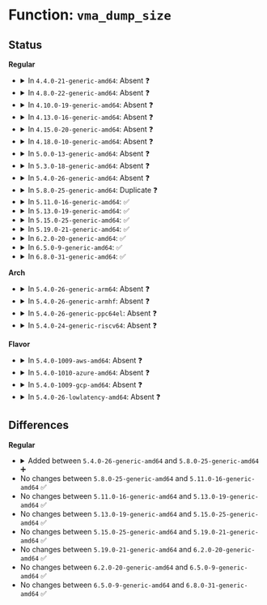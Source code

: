 # Function: <code>vma_dump_size</code>

## Status
<b>Regular</b>
<ul>
<li>
<details>
<summary>In <code>4.4.0-21-generic-amd64</code>: Absent ❓</summary>

```json
{
  "name": "vma_dump_size",
  "collision_type": "Static Duplication",
  "inline_type": "Full",
  "funcs": [
    {
      "addr": 18446744071581372545,
      "name": "vma_dump_size",
      "external": false,
      "loc": "fs/binfmt_elf.c:1228",
      "file": "fs/binfmt_elf.c",
      "inline": "not declared, inlined",
      "caller_inline": [
        "fs/binfmt_elf.c:elf_core_dump"
      ],
      "caller_func": []
    },
    {
      "addr": 18446744071581384106,
      "name": "vma_dump_size",
      "external": false,
      "loc": "fs/binfmt_elf.c:1228",
      "file": "fs/compat_binfmt_elf.c",
      "inline": "not declared, inlined",
      "caller_inline": [
        "fs/compat_binfmt_elf.c:elf_core_dump"
      ],
      "caller_func": []
    }
  ],
  "symbols": []
}
```
</details>
</li>
<li>
<details>
<summary>In <code>4.8.0-22-generic-amd64</code>: Absent ❓</summary>

```json
{
  "name": "vma_dump_size",
  "collision_type": "Static Duplication",
  "inline_type": "Full",
  "funcs": [
    {
      "addr": 18446744071581553388,
      "name": "vma_dump_size",
      "external": false,
      "loc": "fs/binfmt_elf.c:1236",
      "file": "fs/binfmt_elf.c",
      "inline": "not declared, inlined",
      "caller_inline": [
        "fs/binfmt_elf.c:elf_core_dump"
      ],
      "caller_func": []
    },
    {
      "addr": 18446744071581564745,
      "name": "vma_dump_size",
      "external": false,
      "loc": "fs/binfmt_elf.c:1236",
      "file": "fs/compat_binfmt_elf.c",
      "inline": "not declared, inlined",
      "caller_inline": [
        "fs/compat_binfmt_elf.c:elf_core_dump"
      ],
      "caller_func": []
    }
  ],
  "symbols": []
}
```
</details>
</li>
<li>
<details>
<summary>In <code>4.10.0-19-generic-amd64</code>: Absent ❓</summary>

```json
{
  "name": "vma_dump_size",
  "collision_type": "Static Duplication",
  "inline_type": "Full",
  "funcs": [
    {
      "addr": 18446744071581638536,
      "name": "vma_dump_size",
      "external": false,
      "loc": "fs/binfmt_elf.c:1236",
      "file": "fs/binfmt_elf.c",
      "inline": "not declared, inlined",
      "caller_inline": [
        "fs/binfmt_elf.c:elf_core_dump"
      ],
      "caller_func": []
    },
    {
      "addr": 18446744071581649434,
      "name": "vma_dump_size",
      "external": false,
      "loc": "fs/binfmt_elf.c:1236",
      "file": "fs/compat_binfmt_elf.c",
      "inline": "not declared, inlined",
      "caller_inline": [
        "fs/compat_binfmt_elf.c:elf_core_dump"
      ],
      "caller_func": []
    }
  ],
  "symbols": []
}
```
</details>
</li>
<li>
<details>
<summary>In <code>4.13.0-16-generic-amd64</code>: Absent ❓</summary>

```json
{
  "name": "vma_dump_size",
  "collision_type": "Static Duplication",
  "inline_type": "Full",
  "funcs": [
    {
      "addr": 18446744071581690139,
      "name": "vma_dump_size",
      "external": false,
      "loc": "fs/binfmt_elf.c:1294",
      "file": "fs/binfmt_elf.c",
      "inline": "not declared, inlined",
      "caller_inline": [
        "fs/binfmt_elf.c:elf_core_dump"
      ],
      "caller_func": []
    },
    {
      "addr": 18446744071581702669,
      "name": "vma_dump_size",
      "external": false,
      "loc": "fs/binfmt_elf.c:1294",
      "file": "fs/compat_binfmt_elf.c",
      "inline": "not declared, inlined",
      "caller_inline": [
        "fs/compat_binfmt_elf.c:elf_core_dump"
      ],
      "caller_func": []
    }
  ],
  "symbols": []
}
```
</details>
</li>
<li>
<details>
<summary>In <code>4.15.0-20-generic-amd64</code>: Absent ❓</summary>

```json
{
  "name": "vma_dump_size",
  "collision_type": "Static Duplication",
  "inline_type": "Full",
  "funcs": [
    {
      "addr": 18446744071581835809,
      "name": "vma_dump_size",
      "external": false,
      "loc": "fs/binfmt_elf.c:1308",
      "file": "fs/binfmt_elf.c",
      "inline": "not declared, inlined",
      "caller_inline": [
        "fs/binfmt_elf.c:elf_core_dump"
      ],
      "caller_func": []
    },
    {
      "addr": 18446744071581848406,
      "name": "vma_dump_size",
      "external": false,
      "loc": "fs/binfmt_elf.c:1308",
      "file": "fs/compat_binfmt_elf.c",
      "inline": "not declared, inlined",
      "caller_inline": [
        "fs/compat_binfmt_elf.c:elf_core_dump"
      ],
      "caller_func": []
    }
  ],
  "symbols": []
}
```
</details>
</li>
<li>
<details>
<summary>In <code>4.18.0-10-generic-amd64</code>: Absent ❓</summary>

```json
{
  "name": "vma_dump_size",
  "collision_type": "Static Duplication",
  "inline_type": "Full",
  "funcs": [
    {
      "addr": 18446744071582015128,
      "name": "vma_dump_size",
      "external": false,
      "loc": "fs/binfmt_elf.c:1320",
      "file": "fs/binfmt_elf.c",
      "inline": "not declared, inlined",
      "caller_inline": [
        "fs/binfmt_elf.c:elf_core_dump"
      ],
      "caller_func": []
    },
    {
      "addr": 18446744071582029884,
      "name": "vma_dump_size",
      "external": false,
      "loc": "fs/binfmt_elf.c:1320",
      "file": "fs/compat_binfmt_elf.c",
      "inline": "not declared, inlined",
      "caller_inline": [
        "fs/compat_binfmt_elf.c:elf_core_dump"
      ],
      "caller_func": []
    }
  ],
  "symbols": []
}
```
</details>
</li>
<li>
<details>
<summary>In <code>5.0.0-13-generic-amd64</code>: Absent ❓</summary>

```json
{
  "name": "vma_dump_size",
  "collision_type": "Static Duplication",
  "inline_type": "Full",
  "funcs": [
    {
      "addr": 18446744071582103080,
      "name": "vma_dump_size",
      "external": false,
      "loc": "fs/binfmt_elf.c:1320",
      "file": "fs/binfmt_elf.c",
      "inline": "not declared, inlined",
      "caller_inline": [
        "fs/binfmt_elf.c:elf_core_dump"
      ],
      "caller_func": []
    },
    {
      "addr": 18446744071582117948,
      "name": "vma_dump_size",
      "external": false,
      "loc": "fs/binfmt_elf.c:1320",
      "file": "fs/compat_binfmt_elf.c",
      "inline": "not declared, inlined",
      "caller_inline": [
        "fs/compat_binfmt_elf.c:elf_core_dump"
      ],
      "caller_func": []
    }
  ],
  "symbols": []
}
```
</details>
</li>
<li>
<details>
<summary>In <code>5.3.0-18-generic-amd64</code>: Absent ❓</summary>

```json
{
  "name": "vma_dump_size",
  "collision_type": "Static Duplication",
  "inline_type": "Full",
  "funcs": [
    {
      "addr": 18446744071582265078,
      "name": "vma_dump_size",
      "external": false,
      "loc": "fs/binfmt_elf.c:1327",
      "file": "fs/binfmt_elf.c",
      "inline": "not declared, inlined",
      "caller_inline": [
        "fs/binfmt_elf.c:elf_core_dump"
      ],
      "caller_func": []
    },
    {
      "addr": 18446744071582279820,
      "name": "vma_dump_size",
      "external": false,
      "loc": "fs/binfmt_elf.c:1327",
      "file": "fs/compat_binfmt_elf.c",
      "inline": "not declared, inlined",
      "caller_inline": [
        "fs/compat_binfmt_elf.c:elf_core_dump"
      ],
      "caller_func": []
    }
  ],
  "symbols": []
}
```
</details>
</li>
<li>
<details>
<summary>In <code>5.4.0-26-generic-amd64</code>: Absent ❓</summary>

```json
{
  "name": "vma_dump_size",
  "collision_type": "Static Duplication",
  "inline_type": "Full",
  "funcs": [
    {
      "addr": 18446744071582364468,
      "name": "vma_dump_size",
      "external": false,
      "loc": "fs/binfmt_elf.c:1301",
      "file": "fs/binfmt_elf.c",
      "inline": "not declared, inlined",
      "caller_inline": [
        "fs/binfmt_elf.c:elf_core_dump"
      ],
      "caller_func": []
    },
    {
      "addr": 18446744071582378906,
      "name": "vma_dump_size",
      "external": false,
      "loc": "fs/binfmt_elf.c:1301",
      "file": "fs/compat_binfmt_elf.c",
      "inline": "not declared, inlined",
      "caller_inline": [
        "fs/compat_binfmt_elf.c:elf_core_dump"
      ],
      "caller_func": []
    }
  ],
  "symbols": []
}
```
</details>
</li>
<li>
<details>
<summary>In <code>5.8.0-25-generic-amd64</code>: Duplicate ❓</summary>

```c
long unsigned int vma_dump_size(struct vm_area_struct * vma, long unsigned int mm_flags)
```

```json
{
  "name": "vma_dump_size",
  "collision_type": "Static Duplication",
  "inline_type": "No",
  "funcs": [
    {
      "addr": 18446744071582641296,
      "name": "vma_dump_size",
      "external": false,
      "loc": "fs/binfmt_elf.c:1426",
      "file": "fs/binfmt_elf.c",
      "inline": "seen, unknown",
      "caller_inline": [],
      "caller_func": [
        "fs/binfmt_elf.c:elf_core_dump"
      ]
    },
    {
      "addr": 18446744071582653856,
      "name": "vma_dump_size",
      "external": false,
      "loc": "fs/binfmt_elf.c:1426",
      "file": "fs/compat_binfmt_elf.c",
      "inline": "seen, unknown",
      "caller_inline": [],
      "caller_func": [
        "fs/compat_binfmt_elf.c:elf_core_dump"
      ]
    }
  ],
  "symbols": [
    {
      "addr": 18446744071582641296,
      "name": "vma_dump_size",
      "section": ".text",
      "bind": "STB_LOCAL",
      "size": 387
    },
    {
      "addr": 18446744071582653856,
      "name": "vma_dump_size",
      "section": ".text",
      "bind": "STB_LOCAL",
      "size": 387
    }
  ]
}
```
</details>
</li>
<li>
<details>
<summary>In <code>5.11.0-16-generic-amd64</code>: ✅</summary>

```c
long unsigned int vma_dump_size(struct vm_area_struct * vma, long unsigned int mm_flags)
```

```json
{
  "name": "vma_dump_size",
  "collision_type": "Unique Static",
  "inline_type": "No",
  "funcs": [
    {
      "addr": 18446744071582744048,
      "name": "vma_dump_size",
      "external": false,
      "loc": "fs/coredump.c:973",
      "file": "fs/coredump.c",
      "inline": "seen, unknown",
      "caller_inline": [],
      "caller_func": [
        "fs/coredump.c:dump_vma_snapshot"
      ]
    }
  ],
  "symbols": [
    {
      "addr": 18446744071582744048,
      "name": "vma_dump_size",
      "section": ".text",
      "bind": "STB_LOCAL",
      "size": 367
    }
  ]
}
```
</details>
</li>
<li>
<details>
<summary>In <code>5.13.0-19-generic-amd64</code>: ✅</summary>

```c
long unsigned int vma_dump_size(struct vm_area_struct * vma, long unsigned int mm_flags)
```

```json
{
  "name": "vma_dump_size",
  "collision_type": "Unique Static",
  "inline_type": "No",
  "funcs": [
    {
      "addr": 18446744071582772976,
      "name": "vma_dump_size",
      "external": false,
      "loc": "fs/coredump.c:991",
      "file": "fs/coredump.c",
      "inline": "seen, unknown",
      "caller_inline": [],
      "caller_func": [
        "fs/coredump.c:dump_vma_snapshot"
      ]
    }
  ],
  "symbols": [
    {
      "addr": 18446744071582772976,
      "name": "vma_dump_size",
      "section": ".text",
      "bind": "STB_LOCAL",
      "size": 367
    }
  ]
}
```
</details>
</li>
<li>
<details>
<summary>In <code>5.15.0-25-generic-amd64</code>: ✅</summary>

```c
long unsigned int vma_dump_size(struct vm_area_struct * vma, long unsigned int mm_flags)
```

```json
{
  "name": "vma_dump_size",
  "collision_type": "Unique Static",
  "inline_type": "No",
  "funcs": [
    {
      "addr": 18446744071583100192,
      "name": "vma_dump_size",
      "external": false,
      "loc": "fs/coredump.c:998",
      "file": "fs/coredump.c",
      "inline": "seen, unknown",
      "caller_inline": [],
      "caller_func": [
        "fs/coredump.c:dump_vma_snapshot"
      ]
    }
  ],
  "symbols": [
    {
      "addr": 18446744071583100192,
      "name": "vma_dump_size",
      "section": ".text",
      "bind": "STB_LOCAL",
      "size": 367
    }
  ]
}
```
</details>
</li>
<li>
<details>
<summary>In <code>5.19.0-21-generic-amd64</code>: ✅</summary>

```c
long unsigned int vma_dump_size(struct vm_area_struct * vma, long unsigned int mm_flags)
```

```json
{
  "name": "vma_dump_size",
  "collision_type": "Unique Static",
  "inline_type": "No",
  "funcs": [
    {
      "addr": 18446744071583581216,
      "name": "vma_dump_size",
      "external": false,
      "loc": "fs/coredump.c:996",
      "file": "fs/coredump.c",
      "inline": "seen, unknown",
      "caller_inline": [],
      "caller_func": [
        "fs/coredump.c:dump_vma_snapshot"
      ]
    }
  ],
  "symbols": [
    {
      "addr": 18446744071583581216,
      "name": "vma_dump_size",
      "section": ".text",
      "bind": "STB_LOCAL",
      "size": 401
    }
  ]
}
```
</details>
</li>
<li>
<details>
<summary>In <code>6.2.0-20-generic-amd64</code>: ✅</summary>

```c
long unsigned int vma_dump_size(struct vm_area_struct * vma, long unsigned int mm_flags)
```

```json
{
  "name": "vma_dump_size",
  "collision_type": "Unique Static",
  "inline_type": "No",
  "funcs": [
    {
      "addr": 18446744071584184592,
      "name": "vma_dump_size",
      "external": false,
      "loc": "fs/coredump.c:1031",
      "file": "fs/coredump.c",
      "inline": "seen, unknown",
      "caller_inline": [],
      "caller_func": [
        "fs/coredump.c:dump_vma_snapshot"
      ]
    }
  ],
  "symbols": [
    {
      "addr": 18446744071584184592,
      "name": "vma_dump_size",
      "section": ".text",
      "bind": "STB_LOCAL",
      "size": 382
    }
  ]
}
```
</details>
</li>
<li>
<details>
<summary>In <code>6.5.0-9-generic-amd64</code>: ✅</summary>

```c
long unsigned int vma_dump_size(struct vm_area_struct * vma, long unsigned int mm_flags)
```

```json
{
  "name": "vma_dump_size",
  "collision_type": "Unique Static",
  "inline_type": "No",
  "funcs": [
    {
      "addr": 18446744071584412128,
      "name": "vma_dump_size",
      "external": false,
      "loc": "fs/coredump.c:1031",
      "file": "fs/coredump.c",
      "inline": "seen, unknown",
      "caller_inline": [],
      "caller_func": [
        "fs/coredump.c:dump_vma_snapshot"
      ]
    }
  ],
  "symbols": [
    {
      "addr": 18446744071584412128,
      "name": "vma_dump_size",
      "section": ".text",
      "bind": "STB_LOCAL",
      "size": 401
    }
  ]
}
```
</details>
</li>
<li>
<details>
<summary>In <code>6.8.0-31-generic-amd64</code>: ✅</summary>

```c
long unsigned int vma_dump_size(struct vm_area_struct * vma, long unsigned int mm_flags)
```

```json
{
  "name": "vma_dump_size",
  "collision_type": "Unique Static",
  "inline_type": "No",
  "funcs": [
    {
      "addr": 18446744071584632864,
      "name": "vma_dump_size",
      "external": false,
      "loc": "fs/coredump.c:1069",
      "file": "fs/coredump.c",
      "inline": "seen, unknown",
      "caller_inline": [],
      "caller_func": [
        "fs/coredump.c:dump_vma_snapshot"
      ]
    }
  ],
  "symbols": [
    {
      "addr": 18446744071584632864,
      "name": "vma_dump_size",
      "section": ".text",
      "bind": "STB_LOCAL",
      "size": 401
    }
  ]
}
```
</details>
</li>
</ul>
<b>Arch</b>
<ul>
<li>
<details>
<summary>In <code>5.4.0-26-generic-arm64</code>: Absent ❓</summary>

```json
{
  "name": "vma_dump_size",
  "collision_type": "Static Duplication",
  "inline_type": "Full",
  "funcs": [
    {
      "addr": 18446603336493960328,
      "name": "vma_dump_size",
      "external": false,
      "loc": "fs/binfmt_elf.c:1301",
      "file": "fs/binfmt_elf.c",
      "inline": "not declared, inlined",
      "caller_inline": [
        "fs/binfmt_elf.c:elf_core_dump"
      ],
      "caller_func": []
    },
    {
      "addr": 18446603336493974840,
      "name": "vma_dump_size",
      "external": false,
      "loc": "fs/binfmt_elf.c:1301",
      "file": "fs/compat_binfmt_elf.c",
      "inline": "not declared, inlined",
      "caller_inline": [
        "fs/compat_binfmt_elf.c:elf_core_dump"
      ],
      "caller_func": []
    }
  ],
  "symbols": []
}
```
</details>
</li>
<li>
<details>
<summary>In <code>5.4.0-26-generic-armhf</code>: Absent ❓</summary>

```json
{
  "name": "vma_dump_size",
  "collision_type": "Unique Static",
  "inline_type": "Full",
  "funcs": [
    {
      "addr": 3227421756,
      "name": "vma_dump_size",
      "external": false,
      "loc": "fs/binfmt_elf.c:1301",
      "file": "fs/binfmt_elf.c",
      "inline": "not declared, inlined",
      "caller_inline": [
        "fs/binfmt_elf.c:elf_core_dump"
      ],
      "caller_func": []
    }
  ],
  "symbols": []
}
```
</details>
</li>
<li>
<details>
<summary>In <code>5.4.0-26-generic-ppc64el</code>: Absent ❓</summary>

```json
{
  "name": "vma_dump_size",
  "collision_type": "Static Duplication",
  "inline_type": "Full",
  "funcs": [
    {
      "addr": 13835058055287601476,
      "name": "vma_dump_size",
      "external": false,
      "loc": "fs/binfmt_elf.c:1301",
      "file": "fs/binfmt_elf.c",
      "inline": "not declared, inlined",
      "caller_inline": [
        "fs/binfmt_elf.c:elf_core_dump"
      ],
      "caller_func": []
    },
    {
      "addr": 13835058055287616860,
      "name": "vma_dump_size",
      "external": false,
      "loc": "fs/binfmt_elf.c:1301",
      "file": "fs/compat_binfmt_elf.c",
      "inline": "not declared, inlined",
      "caller_inline": [
        "fs/compat_binfmt_elf.c:elf_core_dump"
      ],
      "caller_func": []
    }
  ],
  "symbols": []
}
```
</details>
</li>
<li>
<details>
<summary>In <code>5.4.0-24-generic-riscv64</code>: Absent ❓</summary>

```json
{
  "name": "vma_dump_size",
  "collision_type": "Unique Static",
  "inline_type": "Full",
  "funcs": [
    {
      "addr": 18446743936273487570,
      "name": "vma_dump_size",
      "external": false,
      "loc": "fs/binfmt_elf.c:1301",
      "file": "fs/binfmt_elf.c",
      "inline": "not declared, inlined",
      "caller_inline": [
        "fs/binfmt_elf.c:elf_core_dump"
      ],
      "caller_func": []
    }
  ],
  "symbols": []
}
```
</details>
</li>
</ul>
<b>Flavor</b>
<ul>
<li>
<details>
<summary>In <code>5.4.0-1009-aws-amd64</code>: Absent ❓</summary>

```json
{
  "name": "vma_dump_size",
  "collision_type": "Static Duplication",
  "inline_type": "Full",
  "funcs": [
    {
      "addr": 18446744071582333204,
      "name": "vma_dump_size",
      "external": false,
      "loc": "fs/binfmt_elf.c:1301",
      "file": "fs/binfmt_elf.c",
      "inline": "not declared, inlined",
      "caller_inline": [
        "fs/binfmt_elf.c:elf_core_dump"
      ],
      "caller_func": []
    },
    {
      "addr": 18446744071582347642,
      "name": "vma_dump_size",
      "external": false,
      "loc": "fs/binfmt_elf.c:1301",
      "file": "fs/compat_binfmt_elf.c",
      "inline": "not declared, inlined",
      "caller_inline": [
        "fs/compat_binfmt_elf.c:elf_core_dump"
      ],
      "caller_func": []
    }
  ],
  "symbols": []
}
```
</details>
</li>
<li>
<details>
<summary>In <code>5.4.0-1010-azure-amd64</code>: Absent ❓</summary>

```json
{
  "name": "vma_dump_size",
  "collision_type": "Static Duplication",
  "inline_type": "Full",
  "funcs": [
    {
      "addr": 18446744071582270932,
      "name": "vma_dump_size",
      "external": false,
      "loc": "fs/binfmt_elf.c:1301",
      "file": "fs/binfmt_elf.c",
      "inline": "not declared, inlined",
      "caller_inline": [
        "fs/binfmt_elf.c:elf_core_dump"
      ],
      "caller_func": []
    },
    {
      "addr": 18446744071582285354,
      "name": "vma_dump_size",
      "external": false,
      "loc": "fs/binfmt_elf.c:1301",
      "file": "fs/compat_binfmt_elf.c",
      "inline": "not declared, inlined",
      "caller_inline": [
        "fs/compat_binfmt_elf.c:elf_core_dump"
      ],
      "caller_func": []
    }
  ],
  "symbols": []
}
```
</details>
</li>
<li>
<details>
<summary>In <code>5.4.0-1009-gcp-amd64</code>: Absent ❓</summary>

```json
{
  "name": "vma_dump_size",
  "collision_type": "Static Duplication",
  "inline_type": "Full",
  "funcs": [
    {
      "addr": 18446744071582323684,
      "name": "vma_dump_size",
      "external": false,
      "loc": "fs/binfmt_elf.c:1301",
      "file": "fs/binfmt_elf.c",
      "inline": "not declared, inlined",
      "caller_inline": [
        "fs/binfmt_elf.c:elf_core_dump"
      ],
      "caller_func": []
    },
    {
      "addr": 18446744071582338122,
      "name": "vma_dump_size",
      "external": false,
      "loc": "fs/binfmt_elf.c:1301",
      "file": "fs/compat_binfmt_elf.c",
      "inline": "not declared, inlined",
      "caller_inline": [
        "fs/compat_binfmt_elf.c:elf_core_dump"
      ],
      "caller_func": []
    }
  ],
  "symbols": []
}
```
</details>
</li>
<li>
<details>
<summary>In <code>5.4.0-26-lowlatency-amd64</code>: Absent ❓</summary>

```json
{
  "name": "vma_dump_size",
  "collision_type": "Static Duplication",
  "inline_type": "Full",
  "funcs": [
    {
      "addr": 18446744071582402948,
      "name": "vma_dump_size",
      "external": false,
      "loc": "fs/binfmt_elf.c:1301",
      "file": "fs/binfmt_elf.c",
      "inline": "not declared, inlined",
      "caller_inline": [
        "fs/binfmt_elf.c:elf_core_dump"
      ],
      "caller_func": []
    },
    {
      "addr": 18446744071582417450,
      "name": "vma_dump_size",
      "external": false,
      "loc": "fs/binfmt_elf.c:1301",
      "file": "fs/compat_binfmt_elf.c",
      "inline": "not declared, inlined",
      "caller_inline": [
        "fs/compat_binfmt_elf.c:elf_core_dump"
      ],
      "caller_func": []
    }
  ],
  "symbols": []
}
```
</details>
</li>
</ul>

## Differences
<b>Regular</b>
<ul>
<li>
<details>
<summary>Added between <code>5.4.0-26-generic-amd64</code> and <code>5.8.0-25-generic-amd64</code> ➕</summary>

```c
long unsigned int vma_dump_size(struct vm_area_struct * vma, long unsigned int mm_flags)
```
</details>
</li>
<li>
No changes between <code>5.8.0-25-generic-amd64</code> and <code>5.11.0-16-generic-amd64</code> ✅
</li>
<li>
No changes between <code>5.11.0-16-generic-amd64</code> and <code>5.13.0-19-generic-amd64</code> ✅
</li>
<li>
No changes between <code>5.13.0-19-generic-amd64</code> and <code>5.15.0-25-generic-amd64</code> ✅
</li>
<li>
No changes between <code>5.15.0-25-generic-amd64</code> and <code>5.19.0-21-generic-amd64</code> ✅
</li>
<li>
No changes between <code>5.19.0-21-generic-amd64</code> and <code>6.2.0-20-generic-amd64</code> ✅
</li>
<li>
No changes between <code>6.2.0-20-generic-amd64</code> and <code>6.5.0-9-generic-amd64</code> ✅
</li>
<li>
No changes between <code>6.5.0-9-generic-amd64</code> and <code>6.8.0-31-generic-amd64</code> ✅
</li>
</ul>
